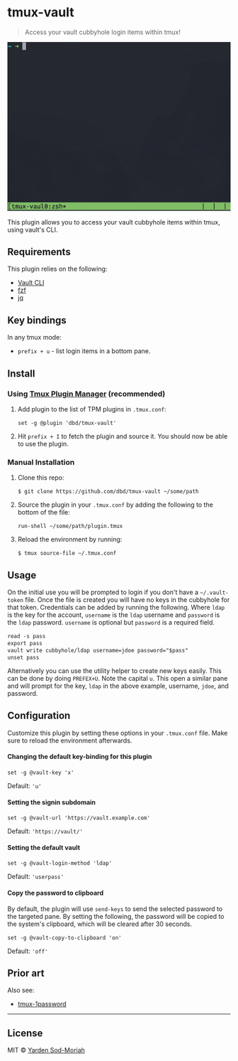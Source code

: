 # tmux-vault

> Access your vault cubbyhole login items within tmux!

![](.github/screenshot.gif)

This plugin allows you to access your vault cubbyhole items within tmux, using vault's CLI.

## Requirements

This plugin relies on the following:

- [Vault CLI](https://www.vaultproject.io/downloads)
- [fzf](https://github.com/junegunn/fzf)
- [jq](https://stedolan.github.io/jq/)

## Key bindings

In any tmux mode:

- `prefix + u` - list login items in a bottom pane.

## Install

### Using [Tmux Plugin Manager](https://github.com/tmux-plugins/tpm) (recommended)

1. Add plugin to the list of TPM plugins in `.tmux.conf`:

    ```
    set -g @plugin 'dbd/tmux-vault'
    ```

2. Hit `prefix + I` to fetch the plugin and source it. You should now be able to use the plugin.

### Manual Installation

1. Clone this repo:

    ```console
    $ git clone https://github.com/dbd/tmux-vault ~/some/path
    ```

2. Source the plugin in your `.tmux.conf` by adding the following to the bottom of the file:

    ```
    run-shell ~/some/path/plugin.tmux
    ```

3. Reload the environment by running:

    ```console
    $ tmux source-file ~/.tmux.conf
    ```

## Usage

On the initial use you will be prompted to login if you don't have a `~/.vault-token` file. Once
the file is created you will have no keys in the cubbyhole for that token. Credentials can be added
by running the following. Where `ldap` is the key for the account, `username` is the `ldap` username
and `password` is the `ldap` password. `username` is optional but `password` is a required field.

```
read -s pass
export pass
vault write cubbyhole/ldap username=jdoe password="$pass"
unset pass
```

Alternatively you can use the utility helper to create new keys easily. This can be done by doing
`PREFEX+U`. Note the capital `u`. This open a similar pane and will prompt for the key, `ldap` in the
above example, username, `jdoe`, and password.

## Configuration

Customize this plugin by setting these options in your `.tmux.conf` file. Make sure to reload the
environment afterwards.

#### Changing the default key-binding for this plugin

```
set -g @vault-key 'x'
```

Default: `'u'`

#### Setting the signin subdomain

```
set -g @vault-url 'https://vault.example.com'
```

Default: `'https://vault/'`

#### Setting the default vault

```
set -g @vault-login-method 'ldap'
```

Default: `'userpass'`

#### Copy the password to clipboard

By default, the plugin will use `send-keys` to send the selected password to the targeted pane. By
setting the following, the password will be copied to the system's clipboard, which will be cleared
after 30 seconds.

```
set -g @vault-copy-to-clipboard 'on'
```

Default: `'off'`


## Prior art

Also see:

- [tmux-1password](https://github.com/yardnsm/tmux-1password)

---

## License

MIT © [Yarden Sod-Moriah](http://yardnsm.net/)
